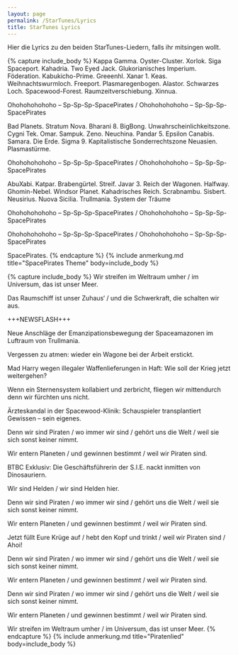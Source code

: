 ```yaml
---
layout: page
permalink: /StarTunes/Lyrics
title: StarTunes Lyrics
---
```




Hier die Lyrics zu den beiden StarTunes-Liedern, falls ihr mitsingen wollt.

{% capture include_body %}
Kappa Gamma. Oyster-Cluster. Xorlok. Siga Spaceport. Kahadria. Two Eyed Jack. Glukorianisches Imperium. Föderation. Kabukicho-Prime. Greeenhl. Xanar 1. Keas. Weihnachtswurmloch. Freeport. Plasmaregenbogen. Alastor. Schwarzes Loch. Spacewood-Forest. Raumzeitverschiebung. Xinnua.

Ohohohohohoho – Sp-Sp-Sp-SpacePirates / Ohohohohohoho – Sp-Sp-Sp-SpacePirates

Bad Planets. Stratum Nova. Bharani 8. BigBong. Unwahrscheinlichkeitszone. Cygni Tek. Omar. Sampuk. Zeno. Neuchina. Pandar 5. Epsilon Canabis. Samara. Die Erde. Sigma 9. Kapitalistische Sonderrechtszone Neuasien. Plasmastürme.

Ohohohohohoho – Sp-Sp-Sp-SpacePirates / Ohohohohohoho – Sp-Sp-Sp-SpacePirates

AbuXabi. Katpar. Brabengürtel. Streif. Javar 3. Reich der Wagonen. Halfway. Ghomin-Nebel. Windsor Planet. Kahadrisches Reich. Scrabnambu. Sisbert. Neusirius. Nuova Sicilia. Trullmania. System der Träume

Ohohohohohoho – Sp-Sp-Sp-SpacePirates / Ohohohohohoho – Sp-Sp-Sp-SpacePirates

Ohohohohohoho – Sp-Sp-Sp-SpacePirates / Ohohohohohoho – Sp-Sp-Sp-SpacePirates

SpacePirates.
{% endcapture %}
{% include anmerkung.md title="SpacePirates Theme" body=include_body %}

{% capture include_body %}
Wir streifen im Weltraum umher / im Universum, das ist unser Meer.

Das Raumschiff ist unser Zuhaus&lsquo; / und die Schwerkraft, die schalten wir aus.

+++NEWSFLASH+++

Neue Anschläge der Emanzipationsbewegung der Spaceamazonen im Luftraum von Trullmania.

Vergessen zu atmen: wieder ein Wagone bei der Arbeit erstickt.

Mad Harry wegen illegaler Waffenlieferungen in Haft: Wie soll der Krieg jetzt weitergehen?

Wenn ein Sternensystem kollabiert und zerbricht, fliegen wir mittendurch denn wir fürchten uns nicht.

Ärzteskandal in der Spacewood-Klinik: Schauspieler transplantiert Gewissen – sein eigenes.

Denn wir sind Piraten / wo immer wir sind / gehört uns die Welt / weil sie sich sonst keiner nimmt.

Wir entern Planeten / und gewinnen bestimmt / weil wir Piraten sind.

BTBC Exklusiv: Die Geschäftsführerin der S.I.E. nackt inmitten von Dinosauriern.

Wir sind Helden / wir sind Helden hier.

Denn wir sind Piraten / wo immer wir sind / gehört uns die Welt / weil sie sich sonst keiner nimmt.

Wir entern Planeten / und gewinnen bestimmt / weil wir Piraten sind.

Jetzt füllt Eure Krüge auf / hebt den Kopf und trinkt / weil wir Piraten sind / Ahoi!

Denn wir sind Piraten / wo immer wir sind / gehört uns die Welt / weil sie sich sonst keiner nimmt.

Wir entern Planeten / und gewinnen bestimmt / weil wir Piraten sind.

Denn wir sind Piraten / wo immer wir sind / gehört uns die Welt / weil sie sich sonst keiner nimmt.

Wir entern Planeten / und gewinnen bestimmt / weil wir Piraten sind.

Wir streifen im Weltraum umher / im Universum, das ist unser Meer.
{% endcapture %}
{% include anmerkung.md title="Piratenlied" body=include_body %}
